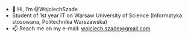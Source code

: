 - 👋 Hi, I’m @WojciechSzade
- Student of 1st year IT on Warsaw University of Science (Informatyka stosowana, Politechnika Warszawska)
- 📫 Reach me on my e-mail: wojciech.szade@gmail.com


